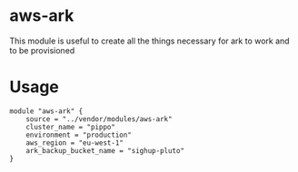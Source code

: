 # aws-ark

This module is useful to create all the things necessary for ark to work and to be provisioned

# Usage
```hcl
module "aws-ark" {
    source = "../vendor/modules/aws-ark"
    cluster_name = "pippo"
    environment = "production"
    aws_region = "eu-west-1"
    ark_backup_bucket_name = "sighup-pluto"
}
```